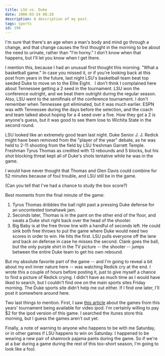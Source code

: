 ```yaml
---
title: LSU vs. Duke
date: 2006-03-24 08:20
description: A description of my post.
tags: sports
id: 198
---
```

I'm sure that there's an age when a man's body and mind go through a change, and that change causes the first thought in the morning to be about the need to urinate, rather than "I'm horny."  I don't know when that happens, but I'll let you know when I get there.

I mention this, because I had an unusual first thought this morning.  "What a basketball game."  In case you missed it, or if you're looking back at this post from years in the future, last night LSU's basketball team beat top seeded Duke to move on to the Elite Eight.
<span class="spanEndPreview">&nbsp;</span>
I don't think I complained here about Tennessee getting a 2 seed in the tournament.  LSU won the conference outright, and we beat them outright during the regular season.  Also, LSU went to the semifinals of the conference tournament.  I don't remember when Tennessee got eliminated, but it was much earlier.  ESPN was with Tennessee during the days before the selection, and the coach and team talked about hoping for a 4 seed over a five.  How they got a 2 is anyone's guess, but it was good to see them lose to Wichita State in the second round.

LSU looked like an extremely good team last night.  Duke Senior J. J. Redick might have been removed from the "player of the year" debate, as he was held to 2-11 shooting from the field by LSU freshman Garrett Temple.  Freshman Tyrus Thomas as credited with 13 rebounds and 5 blocks, but his shot blocking threat kept all of Duke's shots tentative while he was in the game.

I would have never thought that Thomas and Glen Davis could combine for 52 minutes because of foul trouble, and LSU still be in the game.

(Can you tell that I've had a chance to study the box score?)

Best moments from the final minute of the game:
<ol><li>Tyrus Thomas dribbles the ball right past a pressing Duke defense for an uncontested tomahawk jam.</li><li>Seconds later, Thomas is in the paint on the other end of the floor, and swats a Duke shot right back over the head of the shooter.</li><li>Big Baby is at the free throw line with a handful of seconds left.  He could sink both free throws to put the game where Duke would need two scores in order to win.  He hits the first.  LSU pulls everyone off the lane and back on defense in case he misses the second.  Clank goes the ball, but the only purple shirt in the TV picture -- the shooter -- jumps between the entire Duke team to get his own rebound.</li></ol>

But my absolute favorite part of the game -- and I'm going to reveal a bit about my evil inner nature here -- was watching Redick cry at the end.  I wrote this a couple of hours before posting it, just to give myself a chance to find a picture of Redick crying.  I didn't have as much time as I would have liked to search, but I couldn't find one on the main sports sites Friday morning.  The Duke sports site didn't help me out either.  If I find one later, I'll post it somewhere around here.

Two last things to mention.  First, I saw <a href="http://www.apple.com/pr/library/2006/mar/14hoops.html" target="_blank">this article</a> about the games from this years' tournament being available for video ipod.  I'm certainly willing to pay $2 for the ipod version of this game.  I searched the itunes store this morning, but I guess the games aren't out yet.

Finally, a note of warning to anyone who happens to be with me Saturday, or in other games if LSU happens to win on Saturday.  I happened to be wearing a new pair of shamrock pajama pants during the game.  So if we're at a bar during a game during the rest of this too-short season, I'm going to look like a fool.